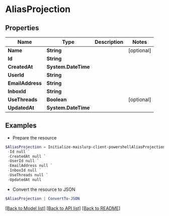 # AliasProjection
## Properties

Name | Type | Description | Notes
------------ | ------------- | ------------- | -------------
**Name** | **String** |  | [optional] 
**Id** | **String** |  | 
**CreatedAt** | **System.DateTime** |  | 
**UserId** | **String** |  | 
**EmailAddress** | **String** |  | 
**InboxId** | **String** |  | 
**UseThreads** | **Boolean** |  | [optional] 
**UpdatedAt** | **System.DateTime** |  | 

## Examples

- Prepare the resource
```powershell
$AliasProjection = Initialize-maislurp-client-powershellAliasProjection  -Name null `
 -Id null `
 -CreatedAt null `
 -UserId null `
 -EmailAddress null `
 -InboxId null `
 -UseThreads null `
 -UpdatedAt null
```

- Convert the resource to JSON
```powershell
$AliasProjection | ConvertTo-JSON
```

[[Back to Model list]](../README#documentation-for-models) [[Back to API list]](../README#documentation-for-api-endpoints) [[Back to README]](../README)

